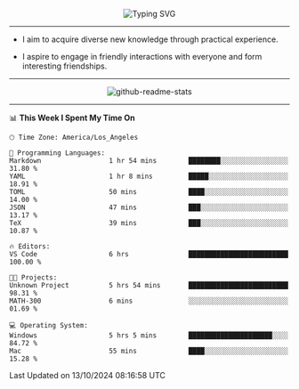 <p align="center">
  <img src="https://readme-typing-svg.demolab.com?font=Fira+Code&weight=500&size=32&duration=2500&pause=1600&center=true&vCenter=true&random=false&width=1024&height=64&lines=Hi+there+%F0%9F%91%8B;I'm+delighted+you+could+make+it+here+%F0%9F%8E%89;I'm+Harry%2C+a+college+student+still+finding+my+way" alt="Typing SVG" />
</p>


---


- I aim to acquire diverse new knowledge through practical experience.

- I aspire to engage in friendly interactions with everyone and form interesting friendships.


---


<p align="center">
  <img src="https://github-readme-stats.vercel.app/api?username=Harry-Jing&show_icons=true" alt="github-readme-stats"/>
</p>


---

<!--START_SECTION:waka-->
📊 **This Week I Spent My Time On** 

```text
🕑︎ Time Zone: America/Los_Angeles

💬 Programming Languages: 
Markdown                 1 hr 54 mins        ████████░░░░░░░░░░░░░░░░░   31.80 % 
YAML                     1 hr 8 mins         █████░░░░░░░░░░░░░░░░░░░░   18.91 % 
TOML                     50 mins             ████░░░░░░░░░░░░░░░░░░░░░   14.00 % 
JSON                     47 mins             ███░░░░░░░░░░░░░░░░░░░░░░   13.17 % 
TeX                      39 mins             ███░░░░░░░░░░░░░░░░░░░░░░   10.87 % 

🔥 Editors: 
VS Code                  6 hrs               █████████████████████████   100.00 % 

🐱‍💻 Projects: 
Unknown Project          5 hrs 54 mins       █████████████████████████   98.31 % 
MATH-300                 6 mins              ░░░░░░░░░░░░░░░░░░░░░░░░░   01.69 % 

💻 Operating System: 
Windows                  5 hrs 5 mins        █████████████████████░░░░   84.72 % 
Mac                      55 mins             ████░░░░░░░░░░░░░░░░░░░░░   15.28 % 
```


 Last Updated on 13/10/2024 08:16:58 UTC
<!--END_SECTION:waka-->
